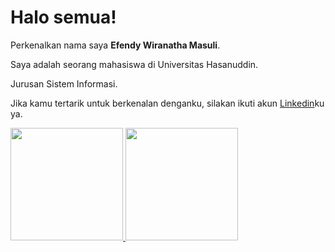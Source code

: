 # Halo semua! 

Perkenalkan nama saya **Efendy Wiranatha Masuli**.<br>

Saya adalah seorang mahasiswa di Universitas Hasanuddin.<br>

Jurusan Sistem Informasi.<br>

Jika kamu tertarik untuk berkenalan denganku, silakan ikuti akun [Linkedin]((https://www.linkedin.com/in/efendy-masuli/))ku ya.

<p align="left">
<a href="https://github.com/Efendycbs">
  <img height="180em" src="https://github-readme-stats-eight-theta.vercel.app/api?username=Efendycbs&show_icons=true&theme=algolia&include_all_commits=true&count_private=true"/>
  <img height="180em" src="https://github-readme-stats-eight-theta.vercel.app/api/top-langs/?username=Efendycbs&layout=compact&theme=algolia"/>
</a>
</p>
<!--
**Efendycbs/Efendycbs** is a ✨ _special_ ✨ repository because its `README.md` (this file) appears on your GitHub profile.

Here are some ideas to get you started:

- 🔭 I’m currently working on ...
- 🌱 I’m currently learning ...
- 👯 I’m looking to collaborate on ...
- 🤔 I’m looking for help with ...
- 💬 Ask me about ...
- 📫 How to reach me: ...
- 😄 Pronouns: ...
- ⚡ Fun fact: ...
-->
